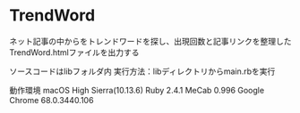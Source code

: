 # TrendWord
ネット記事の中からをトレンドワードを探し、出現回数と記事リンクを整理したTrendWord.htmlファイルを出力する

ソースコードはlibフォルダ内
実行方法：libディレクトリからmain.rbを実行

動作環境
macOS High Sierra(10.13.6)
Ruby 2.4.1
MeCab 0.996
Google Chrome 68.0.3440.106